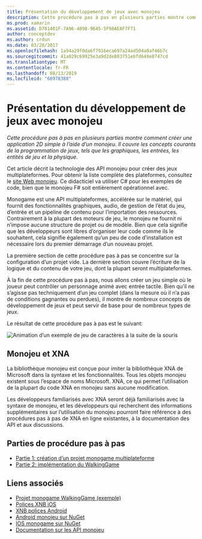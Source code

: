 ```yaml
---
title: Présentation du développement de jeux avec monojeu
description: Cette procédure pas à pas en plusieurs parties montre comment créer une application 2D simple à l’aide d’un monojeu.  Il couvre les concepts courants de la programmation de jeux, tels que les graphiques, les entrées, les entités de jeu et la physique.
ms.prod: xamarin
ms.assetid: D781401F-7A96-4098-9645-5F98AEAF7F71
author: conceptdev
ms.author: crdun
ms.date: 03/28/2017
ms.openlocfilehash: 1a94a29f0da6f7916eca697a24ad504a0af46b7c
ms.sourcegitcommit: 41a029c69925e3a9d2de883751ebfd649e8747cd
ms.translationtype: MT
ms.contentlocale: fr-FR
ms.lasthandoff: 08/13/2019
ms.locfileid: "68978388"
---
```

# <a name="introduction-to-game-development-with-monogame"></a>Présentation du développement de jeux avec monojeu

_Cette procédure pas à pas en plusieurs parties montre comment créer une application 2D simple à l’aide d’un monojeu.  Il couvre les concepts courants de la programmation de jeux, tels que les graphiques, les entrées, les entités de jeu et la physique._

Cet article décrit la technologie des API monojeu pour créer des jeux multiplateformes. Pour obtenir la liste complète des plateformes, consultez le [site Web monojeu](http://www.monogame.net/). Ce didacticiel va utiliser C# pour les exemples de code, bien que le monojeu F# soit entièrement opérationnel avec.

Monogame est une API multiplateformes, accélérée sur le matériel, qui fournit des fonctionnalités graphiques, audio, de gestion de l’état du jeu, d’entrée et un pipeline de contenu pour l’importation des ressources. Contrairement à la plupart des moteurs de jeu, le monojeu ne fournit ni n’impose aucune structure de projet ou de modèle.  Bien que cela signifie que les développeurs sont libres d’organiser leur code comme ils le souhaitent, cela signifie également qu’un peu de code d’installation est nécessaire lors du premier démarrage d’un nouveau projet.

La première section de cette procédure pas à pas se concentre sur la configuration d’un projet vide. La dernière section couvre l’écriture de la logique et du contenu de votre jeu, dont la plupart seront multiplateformes.

À la fin de cette procédure pas à pas, nous allons créer un jeu simple où le joueur peut contrôler un personnage animé avec entrée tactile.  Bien qu’il ne s’agisse pas techniquement d’un jeu complet (dans la mesure où il n’a pas de conditions gagnantes ou perdues), il montre de nombreux concepts de développement de jeux et peut servir de base pour de nombreux types de jeux.

Le résultat de cette procédure pas à pas est le suivant:

![Animation d’un exemple de jeu de caractères à la suite de la souris](images/image1.gif)

## <a name="monogame-and-xna"></a>Monojeu et XNA

La bibliothèque monojeu est conçue pour imiter la bibliothèque XNA de Microsoft dans la syntaxe et les fonctionnalités.  Tous les objets monojeu existent sous l’espace de noms Microsoft. XNA, ce qui permet l’utilisation de la plupart du code XNA en monojeu sans aucune modification.

Les développeurs familiarisés avec XNA seront déjà familiarisés avec la syntaxe de monojeu, et les développeurs qui recherchent des informations supplémentaires sur l’utilisation du monojeu pourront faire référence à des procédures pas à pas de XNA en ligne existantes, à la documentation des API et aux discussions.

## <a name="walkthrough-parts"></a>Parties de procédure pas à pas

- [Partie 1: création d’un projet monogame multiplateforme](~/graphics-games/monogame/introduction/part1.md)
- [Partie 2: implémentation du WalkingGame](~/graphics-games/monogame/introduction/part2.md)

## <a name="related-links"></a>Liens associés

- [Projet monogame WalkingGame (exemple)](https://docs.microsoft.com/samples/xamarin/mobile-samples/walkinggamemg/)
- [Polices XNB iOS](https://github.com/mono/CocosSharp/tree/master/Samples/GameStarterKit/GameStarterKit/Content/fonts)
- [XNB polices Android](https://github.com/mono/CocosSharp/tree/master/Samples/GameStarterKit/GameStarterKit/Assets/Content/fonts)
- [Android monojeu sur NuGet](https://www.nuget.org/packages/MonoGame.Framework.Android/)
- [IOS monogame sur NuGet](https://www.nuget.org/packages/MonoGame.Framework.iOS/)
- [Documentation sur les API monojeu](http://www.monogame.net/documentation/?page=main)
